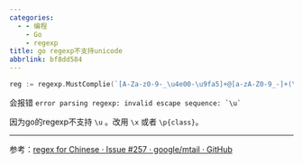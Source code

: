 ```yaml
---
categories:
  - - 编程
    - Go
    - regexp
title: go regexp不支持unicode
abbrlink: bf8dd584
---
```


```go
reg := regexp.MustComplie(`[A-Za-z0-9-_\u4e00-\u9fa5]+@[a-zA-Z0-9_-]+(\.[a-zA-Z0-9_-]+)`)
```

会报错 ``error parsing regexp: invalid escape sequence: `\u` ``

因为go的regexp不支持 `\u` 。改用 `\x` 或者 `\p{class}`。

***

参考：[regex for Chinese · Issue #257 · google/mtail · GitHub](https://github.com/google/mtail/issues/257)